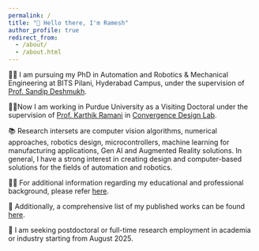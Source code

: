 ```yaml
---
permalink: /
title: "👋 Hello there, I'm Ramesh"
author_profile: true
redirect_from: 
  - /about/
  - /about.html
---
```


🧑‍🔬 I am pursuing my PhD in Automation and Robotics & Mechanical Engineering at BITS Pilani, Hyderabad Campus, under the supervision of [Prof. Sandip Deshmukh](https://www.bits-pilani.ac.in/hyderabad/sandip-shridharrao-deshmukh/). 

👨‍💻Now I am working in Purdue University as a Visiting Doctoral under the supervision of [Prof. Karthik Ramani](https://engineering.purdue.edu/ME/People/ptProfile?resource_id=12331) in [Convergence Design Lab](https://engineering.purdue.edu/cdesign/wp/). 

📚 Research intersets are computer vision algorithms, numerical approaches, robotics design, microcontrollers, machine learning for manufacturing applications, Gen AI and Augmented Reality solutions. In general, I have a strong interest in creating design and computer-based solutions for the fields of automation and robotics. 

🧑‍🎓 For additional information regarding my educational and professional background, please refer [here](https://kakiramesh.github.io/Ram//cv/). 

📝 Additionally, a comprehensive list of my published works can be found [here](https://kakiramesh.github.io/Ram//publications/). 

🤝 I am seeking postdoctoral or full-time research employment in academia or industry starting from August 2025. 
